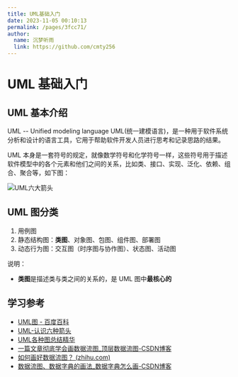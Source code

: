 ```yaml
---
title: UML基础入门
date: 2023-11-05 00:10:13
permalink: /pages/3fcc71/
author: 
  name: 沉梦听雨
  link: https://github.com/cmty256
---
```

# UML 基础入门

## UML 基本介绍

UML -- Unified modeling language UML(统一建模语言)，是一种用于软件系统分析和设计的语言工具，它用于帮助软件开发人员进行思考和记录思路的结果。

UML 本身是一套符号的规定，就像数学符号和化学符号一样，这些符号用于描述软件模型中的各个元素和他们之间的关系，比如类、接口、实现、泛化、依赖、组合、聚合等，如下图：

![UML六大箭头](https://cmty256.github.io/picx-images-hosting/basics/UML六大箭头.7sn6cwe709.webp)



## UML 图分类

1. 用例图
2. 静态结构图：**类图**、对象图、包图、组件图、部署图
3. 动态行为图：交互图（时序图与协作图）、状态图、活动图

说明：

- **类图**是描述类与类之间的关系的，是 UML 图中**最核心的**



## 学习参考

- [UML图 - 百度百科](https://baike.baidu.com/item/UML%E5%9B%BE/6963758?fr=aladdin)
- [UML-认识六种箭头](https://blog.csdn.net/qq_25091281/article/details/123801862)
- [UML各种图总结精华](https://zhuanlan.zhihu.com/p/553294482)
- [一篇文章彻底学会画数据流图_顶层数据流图-CSDN博客](https://blog.csdn.net/qq_51808107/article/details/125364018)
- [如何画好数据流图？ (zhihu.com)](https://www.zhihu.com/tardis/zm/art/231863024?source_id=1005)
- [数据流图、数据字典的画法_数据字典怎么画-CSDN博客](https://blog.csdn.net/weixin_43645287/article/details/109380467)